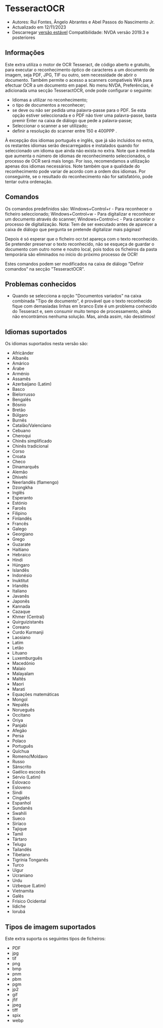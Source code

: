 # TesseractOCR


* Autores: Rui Fontes, Ângelo Abrantes e Abel Passos do Nascimento Jr.
* Actualizado em 12/11/2023
* Descarregar [versão estável][1]
Compatibilidade: NVDA versão 2019.3 e posteriores


## Informações

Este extra utiliza o motor de OCR Tesseract, de código aberto e gratuito, para executar o reconhecimento óptico de caracteres a um documento de imagem, seja PDF, JPG, TIF ou outro, sem necessidade de abrir o documento.
Também permite o acesso a scanners compatíveis WIA para efectuar OCR a um documento em papel.
No menu NVDA, Preferências, é adicionada uma secção TesseractOCR, onde pode configurar o seguinte:
- Idiomas a utilizar no reconhecimento;
- o tipo de documentos a reconhecer;
- se deve ou não ser pedida uma palavra-passe para o PDF. Se esta opção estiver seleccionada e o PDF não tiver uma palavra-passe, basta premir Enter na caixa de diálogo que pede a palavra-passe;
- Seleccionar o scanner a ser utilizado;
- definir a resolução do scanner entre 150 e 400PPP .

À excepção dos idiomas português e inglês, que já são incluidos no extra, os restantes idiomas serão descarregados e instalados quando for seleccionado um idioma que ainda não exista no extra.
Note que à medida que aumenta o número de idiomas de reconhecimento seleccionados, o processo de OCR será mais longo.
Por isso, recomendamos a utilização apenas dos idiomas necessários.
Note também que a qualidade do reconhecimento pode variar de acordo com a ordem dos idiomas.
Por conseguinte, se o resultado do reconhecimento não for satisfatório, pode tentar outra ordenação.


## Comandos

Os comandos predefinidos são:
Windows+Control+r - Para reconhecer o ficheiro seleccionado;
Windows+Control+w - Para digitalizar e reconhecer um documento através do scanner;
Windows+Control+c - Para cancelar o processo de digitalização.
Nota: Tem de ser executado antes de aparecer a caixa de diálogo que pergunta se pretende digitalizar mais páginas!

Depois é só esperar que o ficheiro ocr.txt apareça com o texto reconhecido.
Se pretender preservar o texto reconhecido, não se esqueça de guardar o documento com outro nome e noutro local, pois todos os ficheiros da pasta temporária são eliminados no início do próximo processo de OCR!

Estes comandos podem ser modificados na caixa de diálogo \"Definir comandos\" na secção \"TesseractOCR\".


## Problemas conhecidos

* Quando se selecciona a opção \"Documentos variados\" na caixa combinada \"Tipo de documento\", é provável que o texto reconhecido fique com demasiadas linhas em branco
Este é um problema conhecido do Tesseract e, sem consumir muito tempo de processamento, ainda não encontrámos nenhuma solução. Mas, ainda assim, não desistimos!


## Idiomas suportados
Os idiomas suportados nesta versão são:
* Africânder
* Albanês
* Amárico
* Árabe
* Arménio
* Assamês
* Azerbaijano (Latim)
* Basco
* Bielorrusso
* Bengalês
* Bósnio
* Bretão
* Búlgaro
* Burnês
* Catalão/Valenciano
* Cebuano
* Cheroqui
* Chinês simplificado
* Chinês tradicional
* Corso
* Croata
* Checo
* Dinamarquês
* Alemão
* Dhivehi
* Neerlandês (flamengo)
* Dzongkha
* Inglês
* Esperanto
* Estónio
* Faroês
* Filipino
* Finlandês
* Francês
* Galego
* Georgiano
* Grego
* Guzarate
* Haitiano
* Hebraico
* Hindi
* Húngaro
* Islandês
* Indonésio
* Inuktitut
* Irlandês
* Italiano
* Javanês
* Japonês
* Kannada
* Cazaque
* Khmer (Central)
* Quirguizistanês
* Coreano
* Curdo Kurmanji
* Laosiano
* Latim
* Letão
* Lituano
* Luxemburguês
* Macedónio
* Malaio
* Malayalam
* Maltês
* Maori
* Marati
* Equações matemáticas
* Mongol
* Nepalês
* Norueguês
* Occitano
* Oriya
* Panjabi
* Afegão
* Persa
* Polaco
* Português
* Quíchua
* Romeno/Moldavo
* Russo
* Sânscrito
* Gaélico escocês
* Sérvio (Latim)
* Eslovaco
* Esloveno
* Sindi
* Cingalês
* Espanhol
* Sundanês
* Swahili
* Sueco
* Siríaco
* Tajique
* Tamil
* Tártaro
* Telugu
* Tailandês
* Tibetano
* Tigrínia
Tonganês
* Turco
* Uigur
* Ucraniano
* Urdu 
* Uzbeque (Latim)
* Vietnamita
* Galês
* Frísico Ocidental
* Iídiche
* Iorubá


## Tipos de imagem suportados

Este extra suporta os seguintes tipos de ficheiros:
* PDF
* jpg
* tif
* png
* bmp
* pnm
* pbm
* pgm
* jp2
* gif
* jfif
* jpeg
* tiff
* spix
* webp

[1]: https://github.com/ruifontes/tesseractOCR/releases/download/2023.11.13/tesseractOCR-2023.11.13.nvda-addon
